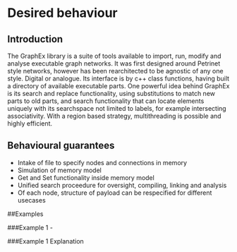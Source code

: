# Desired behaviour
## Introduction
The GraphEx library is a suite of tools available to import, run, modify and analyse executable graph networks. It was first designed around Petrinet style networks, however has been rearchitected to be agnostic of any one style. Digital or analogue. Its interface is by c++ class functions, having built a directory of available executable parts. One powerful idea behind GraphEx is its search and replace functionality, using substitutions to match new parts to old parts, and search functionality that can locate elements uniquely with its searchspace not limited to labels, for example intersecting associativity. With a region based strategy, multithreading is possible and highly efficient.

## Behavioural guarantees
- Intake of file to specify nodes and connections in memory
- Simulation of memory model
- Get and Set functionality inside memory model
- Unified search proceedure for oversight, compiling, linking and analysis
- Of each node, structure of payload can be respecified for different usecases

##Examples

###Example 1 -

###Example 1 Explanation
